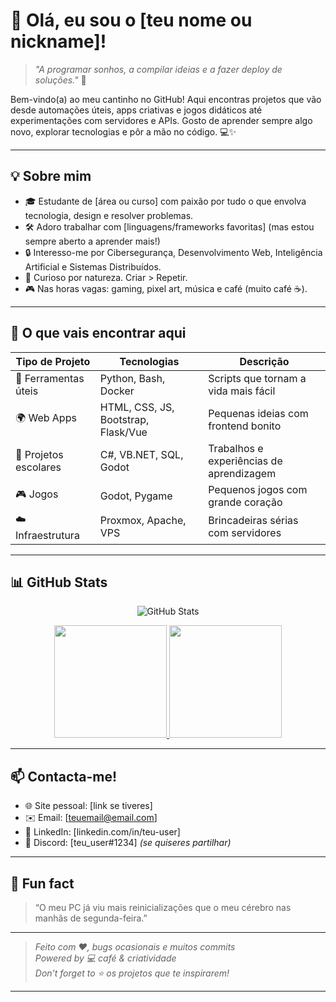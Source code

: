 # 👋 Olá, eu sou o [teu nome ou nickname]!

> *"A programar sonhos, a compilar ideias e a fazer deploy de soluções."* 🚀

Bem-vindo(a) ao meu cantinho no GitHub! Aqui encontras projetos que vão desde automações úteis, apps criativas e jogos didáticos até experimentações com servidores e APIs. Gosto de aprender sempre algo novo, explorar tecnologias e pôr a mão no código. 💻✨

---

## 💡 Sobre mim

- 🎓 Estudante de [área ou curso] com paixão por tudo o que envolva tecnologia, design e resolver problemas.
- 🛠️ Adoro trabalhar com [linguagens/frameworks favoritas] (mas estou sempre aberto a aprender mais!)
- 🔒 Interesso-me por Cibersegurança, Desenvolvimento Web, Inteligência Artificial e Sistemas Distribuídos.
- 🧠 Curioso por natureza. Criar > Repetir.
- 🎮 Nas horas vagas: gaming, pixel art, música e café (muito café ☕).

---

## 🚀 O que vais encontrar aqui

| Tipo de Projeto | Tecnologias | Descrição |
|----------------|-------------|------------|
| 🔧 Ferramentas úteis | Python, Bash, Docker | Scripts que tornam a vida mais fácil |
| 🌍 Web Apps | HTML, CSS, JS, Bootstrap, Flask/Vue | Pequenas ideias com frontend bonito |
| 🧪 Projetos escolares | C#, VB.NET, SQL, Godot | Trabalhos e experiências de aprendizagem |
| 🎮 Jogos | Godot, Pygame | Pequenos jogos com grande coração |
| ☁️ Infraestrutura | Proxmox, Apache, VPS | Brincadeiras sérias com servidores |

---

## 📊 GitHub Stats

<p align="center">
  <img src="https://github-readme-stats.vercel.app/api?username=White-Rose-Dev&show_icons=true&theme=radical" alt="GitHub Stats" />
</p>

<p align="center">
<a href="https://github.com/White-Rose-Dev">
  <img height="180em" src="https://github-readme-stats-eight-theta.vercel.app/api?username=White-Rose-Dev&show_icons=true&theme=algolia&include_all_commits=true&count_private=true"/>
  <img height="180em" src="https://github-readme-stats-eight-theta.vercel.app/api/top-langs/?username=White-Rose-Dev&layout=compact&langs_count=8&theme=algolia"/>
</a>
</p>

---

## 📫 Contacta-me!

- 🌐 Site pessoal: [link se tiveres]
- ✉️ Email: [teuemail@email.com]
- 💼 LinkedIn: [linkedin.com/in/teu-user]
- 💬 Discord: [teu_user#1234] *(se quiseres partilhar)*

---

## 🤖 Fun fact

> “O meu PC já viu mais reinicializações que o meu cérebro nas manhãs de segunda-feira.”

---

> _Feito com ❤️, bugs ocasionais e muitos commits_  
> _Powered by 💻 café & criatividade_  
> _Don't forget to ⭐ os projetos que te inspirarem!_

---

